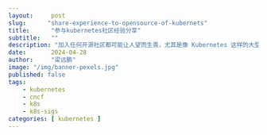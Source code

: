 ```yaml
---
layout:     post 
slug:      "share-experience-to-opensource-of-kubernets"
title:      "参与kubernetes社区经验分享"
subtitle:   ""
description: "加入任何开源社区都可能让人望而生畏，尤其是像 Kubernetes 这样的大型社区"
date:       2024-04-28
author:     "梁远鹏"
image: "/img/banner-pexels.jpg"
published: false
tags:
    - kubernetes 
    - cncf
    - k8s
    - k8s-sigs
categories: [ kubernetes ]
---
```


> 

